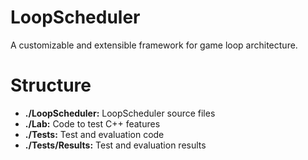 # LoopScheduler

A customizable and extensible framework for game loop architecture.

# Structure

- **./LoopScheduler:** LoopScheduler source files
- **./Lab:** Code to test C++ features
- **./Tests:** Test and evaluation code
- **./Tests/Results:** Test and evaluation results
